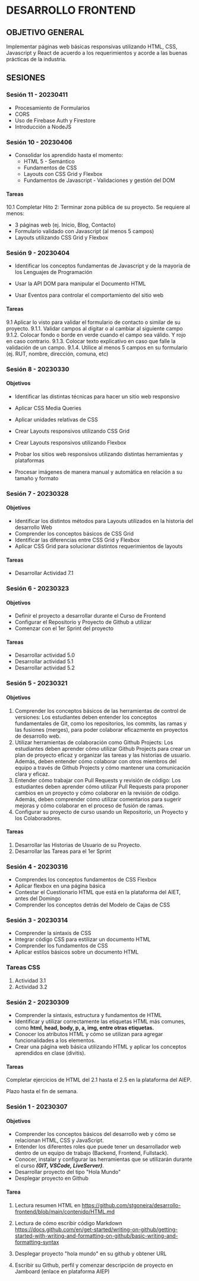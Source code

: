 # DESARROLLO FRONTEND

## OBJETIVO GENERAL
Implementar páginas web básicas responsivas utilizando HTML, CSS, Javascript y React de acuerdo a los requerimientos y acorde a las buenas prácticas de la industria. 

## SESIONES

### Sesión 11 - 20230411

- Procesamiento de Formularios 
- CORS 
- Uso de Firebase Auth y Firestore 
- Introducción a NodeJS 

### Sesión 10 - 20230406

- Consolidar los aprendido hasta el momento:
  * HTML 5 - Semántico 
  * Fundamentos de CSS 
  * Layouts con CSS Grid y Flexbox 
  * Fundamentos de Javascript - Validaciones y gestión del DOM   

#### Tareas 

10.1 Completar Hito 2: Terminar zona pública de su proyecto. Se requiere al menos: 
- 3 páginas web (ej. Inicio, Blog, Contacto)
- Formulario validado con Javascript (al menos 5 campos)
- Layouts utilizando CSS Grid y Flexbox 



### Sesión 9 - 20230404

- Identificar los conceptos fundamentas de Javascript y de la mayoría de los Lenguajes de Programación 

- Usar la API DOM para manipular el Documento HTML 

- Usar Eventos para controlar el comportamiento del sitio web 


#### Tareas 

9.1 Aplicar lo visto para validar el formulario de contacto o similar de su proyecto. 
    9.1.1. Validar campos al digitar o al cambiar al siguiente campo 
	9.1.2. Colocar fondo o borde en verde cuando el campo sea válido. Y rojo en caso contrario.
	9.1.3. Colocar texto explicativo en caso que falle la validación de un campo. 
	9.1.4. Utilice al menos 5 campos en su formulario (ej. RUT, nombre, dirección, comuna, etc) 











### Sesión 8 - 20230330
#### Objetivos 

- Identificar las distintas técnicas para hacer un sitio web responsivo 

- Aplicar CSS Media Queries 

- Aplicar unidades relativas de CSS 

- Crear Layouts responsivos utilizando CSS Grid 

- Crear Layouts responsivos utilizando Flexbox 

- Probar los sitios web responsivos utilizando distintas herramientas y plataformas 

- Procesar imágenes de manera manual y automática en relación a su tamaño y formato 











### Sesión 7 - 20230328
#### Objetivos 

- Identificar los distintos métodos para Layouts utilizados en la historia del desarrollo Web 
- Comprender los conceptos básicos de CSS Grid 
- Identificar las diferencias entre CSS Grid y Flexbox 
- Aplicar CSS Grid para solucionar distintos requerimientos de layouts

#### Tareas 
- Desarrollar Actividad 7.1 


### Sesión 6 - 20230323
#### Objetivos 
- Definir el proyecto a desarrollar durante el Curso de Frontend 
- Configurar el Repositorio y Proyecto de Github a utilizar
- Comenzar con el 1er Sprint del proyecto 
#### Tareas 
- Desarrollar actividad 5.0
- Desarrollar actividad 5.1
- Desarrollar actividad 5.2


### Sesión 5 - 20230321

#### Objetivos 
1. Comprender los conceptos básicos de las herramientas de control de versiones: Los estudiantes deben entender los conceptos fundamentales de Git, como los repositorios, los commits, las ramas y las fusiones (merges), para poder colaborar eficazmente en proyectos de desarrollo web.
2. Utilizar herramientas de colaboración como Github Projects: Los estudiantes deben aprender cómo utilizar Github Projects para crear un plan de proyecto eficaz y organizar las tareas y las historias de usuario. Además, deben entender cómo colaborar con otros miembros del equipo a través de Github Projects y cómo mantener una comunicación clara y eficaz.
3. Entender cómo trabajar con Pull Requests y revisión de código: Los estudiantes deben aprender cómo utilizar Pull Requests para proponer cambios en un proyecto y cómo colaborar en la revisión de código. Además, deben comprender cómo utilizar comentarios para sugerir mejoras y cómo colaborar en el proceso de fusión de ramas.
4. Configurar su proyecto de curso usando un Repositorio, un Proyecto y los Colaboradores. 

#### Tareas 
1. Desarrollar las Historias de Usuario de su Proyecto.
2. Desarrollar las Tareas para el 1er Sprint 


### Sesión 4 - 20230316

- Comprendes los conceptos fundamentos de CSS Flexbox 
- Aplicar flexbox en una página básica 
- Contestar el Cuestionario HTML que está en la plataforma del AIET, antes del Domingo 
- Comprender los conceptos detrás del Modelo de Cajas de CSS 


### Sesión 3 - 20230314

- Comprender la sintaxis de CSS
- Integrar código CSS para estilizar un documento HTML 
- Comprender los fundamentos de CSS 
- Aplicar estilos básicos sobre un documento HTML 

### Tareas CSS 

1. Actividad 3.1 
2. Actividad 3.2  


### Sesión 2 - 20230309

- Comprender la sintaxis, estructura y fundamentos de HTML 
- Identificar y utilizar correctamente las etiquetas HTML más comunes, como **html, head, body, p, a, img, entre otras etiquetas.**
- Conocer los atributos HTML y cómo se utilizan para agregar funcionalidades a los elementos.
- Crear una página web básica utilizando HTML y aplicar los conceptos aprendidos en clase (divitis).

#### Tareas 

Completar ejercicios de HTML del 2.1 hasta el 2.5 en la plataforma del AIEP. 

Plazo hasta el fin de semana. 


### Sesión 1 - 20230307

#### Objetivos

- Comprender los conceptos básicos del desarrollo web y cómo se relacionan HTML, CSS y JavaScript.
- Entender los diferentes roles que puede tener un desarrollador web dentro de un equipo de trabajo (Backend, Frontend, Fullstack).
- Conocer, instalar y configurar las herramientas que se utilizarán durante el curso ***(GIT, VSCode, LiveServer)***.
- Desarrollar proyecto del tipo "Hola Mundo"
- Desplegar proyecto en Github

#### Tarea 

1. Lectura resumen HTML en https://github.com/stgoneira/desarrollo-frontend/blob/main/contenido/HTML.md 

2. Lectura de cómo escribir código Markdown https://docs.github.com/en/get-started/writing-on-github/getting-started-with-writing-and-formatting-on-github/basic-writing-and-formatting-syntax

3. Desplegar proyecto "hola mundo" en su github y obtener URL 

4. Escribir su Github, perfil y comenzar descripción de proyecto en Jamboard (enlace en plataforma AIEP)